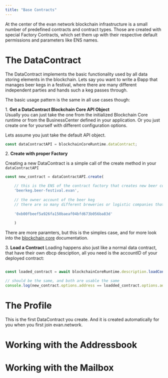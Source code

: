 ```yaml
---
title: "Base Contracts"
---
```


At the center of the evan network blockchain infrastructure is a small number of predefined contracts and contract
types. Those are created with special Factory Contracts, which set them up with their respective
default permissions and parameters like ENS names.

# The DataContract
The DataContract implements the basic functionality used by all data storing elements in the blockchain.
Lets say you want to write a Ðapp that manages beer kegs in a festival, where there are many different independent parties and hands such a keg passes through.

The basic usage pattern is the same in all use cases though:

1\. **Get a DataContract Blockchain Core API Object**  
Usually you can just take the one from the initialized Blockchain Core runtime or from the
BusinessCenter defined in your application. Or you just create one for yourself with different configuration options.

Lets assume you just take the default API object.


```js
const dataContractAPI = blockchainCoreRuntime.dataContract;
```

2\. **Create with proper Factory**

Creating a new DataContract is a simple call of the create method in your `dataContractAPI`


```js
const new_contract = dataContractAPI.create(

    // this is the ENS of the contract factory that creates new beer contract instances for your application
    'beerkeg.beer-festival.evan',
    
    // the owner account of the beer keg
    // there are so many different breweries or logistic companies that own the keg
    
    '0xb00fbeef5a926fa150baeaf04bfd673b056ba83d'
    
    )
```

There are more paramters, but this is the simples case, and for more look into the [blockchain core](https://github.com/evannetwork/api-blockchain-core) documentation.

3\. **Load a Contract**
Loading happens also just like a normal data contract, that have their own dbcp desciption, all you need is the accountID of your deployed contract:

```js

const loaded_contract = await blockchainCoreRuntime.description.loadContract(new_contract.options.address);

// should be the same, and both are usable the same
console.log(new_contract.options.address == loadded_contract.options.address)
```



# The Profile

This is the first DataContract you create. And it is created automatically for you when you first join
evan.network.

# Working with the Addressbook

# Working with the Mailbox
